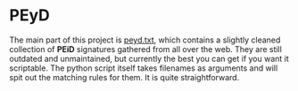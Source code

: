 # PEyD

The main part of this project is [peyd.txt](peyd.txt), which contains a slightly cleaned collection
of **PEiD** signatures gathered from all over the web. They are still outdated and 
unmaintained, but currently the best you can get if you want it scriptable. The python 
script itself takes filenames as arguments and will spit out the matching rules for them.
It is quite straightforward.